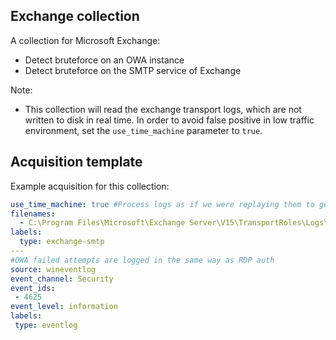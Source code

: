 ## Exchange collection

A collection for Microsoft Exchange:
 - Detect bruteforce on an OWA instance
 - Detect bruteforce on the SMTP service of Exchange

Note:
 - This collection will read the exchange transport logs, which are not written to disk in real time. In order to avoid false positive in low traffic environment, set the `use_time_machine` parameter to `true`.

## Acquisition template

Example acquisition for this collection:

```yaml
use_time_machine: true #Process logs as if we were replaying them to get the timestamp from the 
filenames:
  - C:\Program Files\Microsoft\Exchange Server\V15\TransportRoles\Logs\FrontEnd\ProtocolLog\SmtpReceive\*.LOG
labels:
  type: exchange-smtp
---
#OWA failed attempts are logged in the same way as RDP auth 
source: wineventlog
event_channel: Security
event_ids:
 - 4625
event_level: information
labels:
 type: eventlog
```